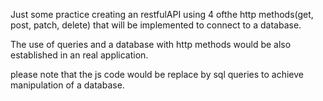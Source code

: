 Just some practice creating an restfulAPI using 4 ofthe http methods(get, post, patch, delete) that will be implemented to connect to a database. 

The use of queries and a database with http methods would be also established in an real application.

please note that the js code would be replace by sql queries to achieve manipulation of a database. 
